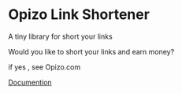 # Opizo Link Shortener

A tiny library for short your links

Would you like to short your links and earn money?

if yes , see Opizo.com

[Documention](https://github.com/sh-sh-dev/opizo/wiki)
